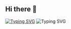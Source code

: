 ## Hi there 👋
[![Typing SVG](https://readme-typing-svg.demolab.com?font=Fira+Code&pause=1000&color=AEADF7&width=435&lines=I+love+Sleep%F0%9F%92%93)](https://git.io/typing-svg)
![Typing SVG](https://jrenc.azurewebsites.net/api/signature?code=zHZRCCItO-yB8t7d2KyitELFDwADnXIotkeeIQL3juyNAzFucnyrWA%3D%3D&name=Mints%20Candy&animate=true&speed=1&color=%23000000)
<!--
**Mintscandy/Mintscandy** is a ✨ _special_ ✨ repository because its `README.md` (this file) appears on your GitHub profile.

Here are some ideas to get you started:

- 🔭 I’m currently working on ...
- 🌱 I’m currently learning ...
- 👯 I’m looking to collaborate on ...
- 🤔 I’m looking for help with ...
- 💬 Ask me about ...
- 📫 How to reach me: ...
- 😄 Pronouns: ...
- ⚡ Fun fact: ...
-->
